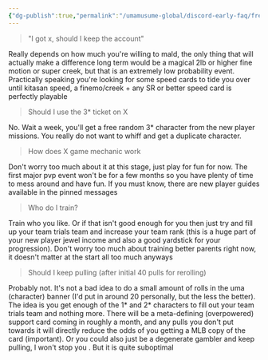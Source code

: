```yaml
---
{"dg-publish":true,"permalink":"/umamusume-global/discord-early-faq/frequently-asked-day-1-questions/","created":"2025-06-28T00:39:00.283+07:00","updated":"2025-07-21T00:27:23.104+07:00"}
---
```


> "I got x, should I keep the account"

 Really depends on how much you're willing to mald, the only thing that will actually make a difference long term would be a magical 2lb or higher fine motion or super creek, but that is an extremely low probability event. Practically speaking you're looking for some speed cards to tide you over until kitasan speed, a finemo/creek + any SR or better speed card is perfectly playable

> Should I use the 3* ticket on X

No. Wait a week, you'll get a free random 3* character from the new player missions. You really do not want to whiff and get a duplicate character.

> How does X game mechanic work

Don't worry too much about it at this stage, just play for fun for now. The first major pvp event won't be for a few months so you have plenty of time to mess around and have fun. If you must know, there are new player guides available in the pinned messages  

> Who do I train?

Train who you like. Or if that isn't good enough for you then just try and fill up your team trials team and increase your team rank (this is a huge part of your new player jewel income and also a good yardstick for your progression). Don't worry too much about training better parents right now, it doesn't matter at the start all too much anyways

> Should I keep pulling (after initial 40 pulls for rerolling)

Probably not. It's not a bad idea to do a small amount of rolls in the uma (character) banner (I'd put in around 20 personally, but the less the better).  The idea is you get enough of the 1* and 2* characters to fill out your team trials team and nothing more. There will be a meta-defining (overpowered) support card coming in roughly a month, and any pulls you don't put towards it will directly reduce the odds of you getting a MLB copy of the card (important).
Or you could also just be a degenerate gambler and keep pulling, I won't stop you . But it is quite suboptimal
